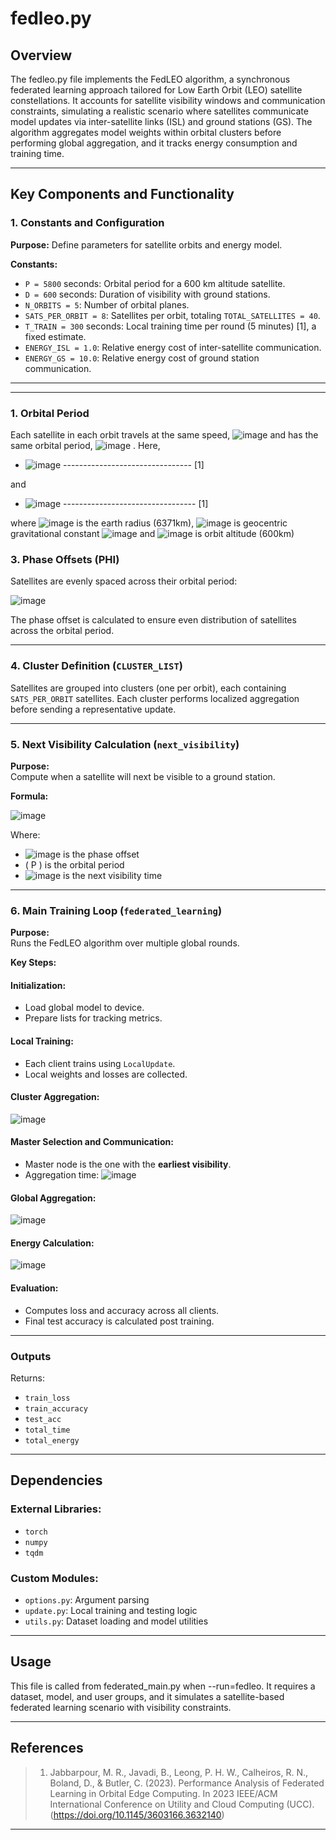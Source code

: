 # fedleo.py

## Overview

The fedleo.py file implements the FedLEO algorithm, a synchronous federated learning approach tailored for Low Earth Orbit (LEO) satellite constellations. It accounts for satellite visibility windows and communication constraints, simulating a realistic scenario where satellites communicate model updates via inter-satellite links (ISL) and ground stations (GS). The algorithm aggregates model weights within orbital clusters before performing global aggregation, and it tracks energy consumption and training time.

---

## Key Components and Functionality

### 1. Constants and Configuration

**Purpose:** Define parameters for satellite orbits and energy model.

**Constants:**
- `P = 5800` seconds: Orbital period for a 600 km altitude satellite.
- `D = 600` seconds: Duration of visibility with ground stations.
- `N_ORBITS = 5`: Number of orbital planes.
- `SATS_PER_ORBIT = 8`: Satellites per orbit, totaling `TOTAL_SATELLITES = 40`.
- `T_TRAIN = 300` seconds: Local training time per round (5 minutes) [1], a fixed estimate.
- `ENERGY_ISL = 1.0`: Relative energy cost of inter-satellite communication.
- `ENERGY_GS = 10.0`: Relative energy cost of ground station communication.

---

---
### 1. Orbital Period
Each satellite in each orbit travels at the same speed, ![image](https://github.com/user-attachments/assets/6f40e5e4-8f3b-40cc-b460-0b5328cb2e32)
 and has the same orbital period, ![image](https://github.com/user-attachments/assets/61a00815-b319-4870-ba80-13cd07736239)
. Here,
- ![image](https://github.com/user-attachments/assets/7e926db0-a740-4512-91bf-6c09d9e329bb) -------------------------------- [1]

and

- ![image](https://github.com/user-attachments/assets/fd410cb4-8c4b-43fe-8593-db85662c934f) --------------------------------- [1]

where ![image](https://github.com/user-attachments/assets/4c139487-14bb-4a04-b43e-ea59e17f92a3) is the earth radius (6371km), ![image](https://github.com/user-attachments/assets/1337c0c5-8e73-4cf3-9c55-10df94fb7cba) is geocentric gravitational constant ![image](https://github.com/user-attachments/assets/0fd7f82e-bfd8-45e9-b1bf-58812b499af8) and ![image](https://github.com/user-attachments/assets/8ca8d461-11c0-4e16-a4ae-72d67ecf6876) is orbit altitude (600km)



### 3. Phase Offsets (PHI)

Satellites are evenly spaced across their orbital period:

![image](https://github.com/user-attachments/assets/5b4826c2-2472-4121-8331-5a5792227bb7)

The phase offset is calculated to ensure even distribution of satellites across the orbital period.

---

### 4. Cluster Definition (`CLUSTER_LIST`)

Satellites are grouped into clusters (one per orbit), each containing `SATS_PER_ORBIT` satellites. Each cluster performs localized aggregation before sending a representative update.

---

### 5. Next Visibility Calculation (`next_visibility`)

**Purpose:**  
Compute when a satellite will next be visible to a ground station.

**Formula:**

![image](https://github.com/user-attachments/assets/116fbae7-79e6-4c8b-af71-18890353ba0e)



Where:
- ![image](https://github.com/user-attachments/assets/21c582d6-b244-4107-8853-3044df17e1cf)
 is the phase offset
- \( P \) is the orbital period
- ![image](https://github.com/user-attachments/assets/9ba548ce-4a72-4ebb-934d-63a9b8fd0eb7)
 is the next visibility time

---

### 6. Main Training Loop (`federated_learning`)

**Purpose:**  
Runs the FedLEO algorithm over multiple global rounds.

**Key Steps:**

#### Initialization:
- Load global model to device.
- Prepare lists for tracking metrics.

#### Local Training:
- Each client trains using `LocalUpdate`.
- Local weights and losses are collected.

#### Cluster Aggregation:
![image](https://github.com/user-attachments/assets/3dcfcb18-635b-4b5a-aff2-98614f8054fd)


#### Master Selection and Communication:
- Master node is the one with the **earliest visibility**.
- Aggregation time:
![image](https://github.com/user-attachments/assets/7bfe1670-efdc-4829-b6df-3075813303ea)


#### Global Aggregation:
![image](https://github.com/user-attachments/assets/ed1332fa-427f-42d9-9337-02df3fa7643b)


#### Energy Calculation:
![image](https://github.com/user-attachments/assets/d9870041-9b11-424d-b895-4b46b7b5a428)


#### Evaluation:
- Computes loss and accuracy across all clients.
- Final test accuracy is calculated post training.

---

### Outputs
Returns:
- `train_loss`
- `train_accuracy`
- `test_acc`
- `total_time`
- `total_energy`

---

## Dependencies

### External Libraries:
- `torch`
- `numpy`
- `tqdm`

### Custom Modules:
- `options.py`: Argument parsing
- `update.py`: Local training and testing logic
- `utils.py`: Dataset loading and model utilities

---

## Usage

This file is called from federated_main.py when --run=fedleo. It requires a dataset, model, and user groups, and it simulates a satellite-based federated learning scenario with visibility constraints.

---
## References
> 1. Jabbarpour, M. R., Javadi, B., Leong, P. H. W., Calheiros, R. N., Boland, D., & Butler, C. (2023). Performance Analysis of Federated Learning in Orbital Edge Computing. In 2023 IEEE/ACM International Conference on Utility and Cloud Computing (UCC).(https://doi.org/10.1145/3603166.3632140)
---

